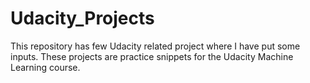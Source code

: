 # Udacity_Projects
This repository has few Udacity related project where I have put some inputs. These projects are practice snippets for the Udacity Machine Learning course.

